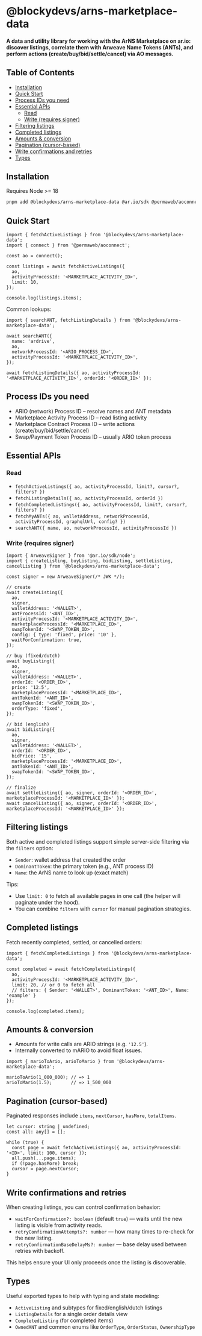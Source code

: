# @blockydevs/arns-marketplace-data

#### A data and utility library for working with the ArNS Marketplace on ar.io: discover listings, correlate them with Arweave Name Tokens (ANTs), and perform actions (create/buy/bid/settle/cancel) via AO messages.

## Table of Contents
- [Installation](#installation)
- [Quick Start](#quick-start)
- [Process IDs you need](#process-ids-you-need)
- [Essential APIs](#essential-apis)
    - [Read](#read)
    - [Write (requires signer)](#write-requires-signer)
- [Filtering listings](#filtering-listings)
- [Completed listings](#completed-listings)
- [Amounts & conversion](#amounts--conversion)
- [Pagination (cursor-based)](#pagination-cursor-based)
- [Write confirmations and retries](#write-confirmations-and-retries)
- [Types](#types)

## Installation

Requires Node >= 18

```bash
pnpm add @blockydevs/arns-marketplace-data @ar.io/sdk @permaweb/aoconnect arweave-graphql bignumber.js
```


## Quick Start

```tsx
import { fetchActiveListings } from '@blockydevs/arns-marketplace-data';
import { connect } from '@permaweb/aoconnect';

const ao = connect();

const listings = await fetchActiveListings({
  ao,
  activityProcessId: '<MARKETPLACE_ACTIVITY_ID>',
  limit: 10,
});

console.log(listings.items);
```


Common lookups:

```tsx
import { searchANT, fetchListingDetails } from '@blockydevs/arns-marketplace-data';

await searchANT({
  name: 'ardrive',
  ao,
  networkProcessId: '<ARIO_PROCESS_ID>',
  activityProcessId: '<MARKETPLACE_ACTIVITY_ID>',
});

await fetchListingDetails({ ao, activityProcessId: '<MARKETPLACE_ACTIVITY_ID>', orderId: '<ORDER_ID>' });
```


## Process IDs you need

- ARIO (network) Process ID – resolve names and ANT metadata
- Marketplace Activity Process ID – read listing activity
- Marketplace Contract Process ID – write actions (create/buy/bid/settle/cancel)
- Swap/Payment Token Process ID – usually ARIO token process

## Essential APIs

### Read
- `fetchActiveListings({ ao, activityProcessId, limit?, cursor?, filters? })`
- `fetchListingDetails({ ao, activityProcessId, orderId })`
- `fetchCompletedListings({ ao, activityProcessId, limit?, cursor?, filters? })`
- `fetchMyANTs({ ao, walletAddress, networkProcessId, activityProcessId, graphqlUrl, config? })`
- `searchANT({ name, ao, networkProcessId, activityProcessId })`

### Write (requires signer)

```tsx
import { ArweaveSigner } from '@ar.io/sdk/node';
import { createListing, buyListing, bidListing, settleListing, cancelListing } from '@blockydevs/arns-marketplace-data';

const signer = new ArweaveSigner(/* JWK */);

// create
await createListing({
  ao,
  signer,
  walletAddress: '<WALLET>',
  antProcessId: '<ANT_ID>',
  activityProcessId: '<MARKETPLACE_ACTIVITY_ID>',
  marketplaceProcessId: '<MARKETPLACE_ID>',
  swapTokenId: '<SWAP_TOKEN_ID>',
  config: { type: 'fixed', price: '10' },
  waitForConfirmation: true,
});

// buy (fixed/dutch)
await buyListing({
  ao,
  signer,
  walletAddress: '<WALLET>',
  orderId: '<ORDER_ID>',
  price: '12.5',
  marketplaceProcessId: '<MARKETPLACE_ID>',
  antTokenId: '<ANT_ID>',
  swapTokenId: '<SWAP_TOKEN_ID>',
  orderType: 'fixed',
});

// bid (english)
await bidListing({
  ao,
  signer,
  walletAddress: '<WALLET>',
  orderId: '<ORDER_ID>',
  bidPrice: '15',
  marketplaceProcessId: '<MARKETPLACE_ID>',
  antTokenId: '<ANT_ID>',
  swapTokenId: '<SWAP_TOKEN_ID>',
});

// finalize
await settleListing({ ao, signer, orderId: '<ORDER_ID>', marketplaceProcessId: '<MARKETPLACE_ID>' });
await cancelListing({ ao, signer, orderId: '<ORDER_ID>', marketplaceProcessId: '<MARKETPLACE_ID>' });
```


## Filtering listings

Both active and completed listings support simple server-side filtering via the `filters` option:
- `Sender`: wallet address that created the order
- `DominantToken`: the primary token (e.g., ANT process ID)
- `Name`: the ArNS name to look up (exact match)

Tips:
- Use `limit: 0` to fetch all available pages in one call (the helper will paginate under the hood).
- You can combine `filters` with `cursor` for manual pagination strategies.

## Completed listings

Fetch recently completed, settled, or cancelled orders:

```tsx
import { fetchCompletedListings } from '@blockydevs/arns-marketplace-data';

const completed = await fetchCompletedListings({
  ao,
  activityProcessId: '<MARKETPLACE_ACTIVITY_ID>',
  limit: 20, // or 0 to fetch all
  // filters: { Sender: '<WALLET>', DominantToken: '<ANT_ID>', Name: 'example' }
});

console.log(completed.items);
```


## Amounts & conversion

- Amounts for write calls are ARIO strings (e.g. `'12.5'`).
- Internally converted to mARIO to avoid float issues.

```tsx
import { marioToArio, arioToMario } from '@blockydevs/arns-marketplace-data';

marioToArio(1_000_000); // => 1
arioToMario(1.5);       // => 1_500_000
```


## Pagination (cursor-based)

Paginated responses include `items`, `nextCursor`, `hasMore`, `totalItems`.

```tsx
let cursor: string | undefined;
const all: any[] = [];

while (true) {
  const page = await fetchActiveListings({ ao, activityProcessId: '<ID>', limit: 100, cursor });
  all.push(...page.items);
  if (!page.hasMore) break;
  cursor = page.nextCursor;
}
```


## Write confirmations and retries

When creating listings, you can control confirmation behavior:
- `waitForConfirmation?: boolean` (default `true`) — waits until the new listing is visible from activity reads.
- `retryConfirmationAttempts?: number` — how many times to re-check for the new listing.
- `retryConfirmationBaseDelayMs?: number` — base delay used between retries with backoff.

This helps ensure your UI only proceeds once the listing is discoverable.

## Types

Useful exported types to help with typing and state modeling:
- `ActiveListing` and subtypes for fixed/english/dutch listings
- `ListingDetails` for a single order details view
- `CompletedListing` (for completed items)
- `OwnedANT` and common enums like `OrderType`, `OrderStatus`, `OwnershipType`